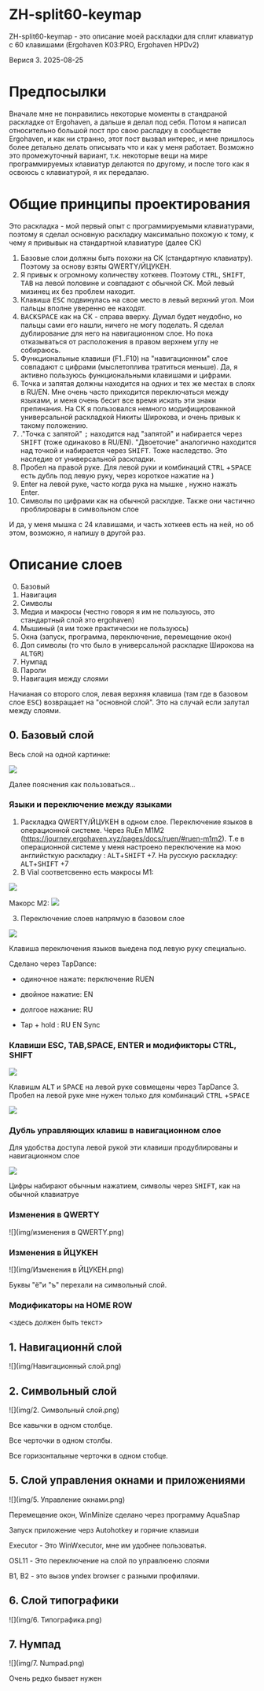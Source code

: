 # ZH-split60-keymap

ZH-split60-keymap - это описание моей раскладки для сплит клавиатур с 60 клавишами (Ergohaven K03:PRO, Ergohaven HPDv2)

Верися 3. 2025-08-25

# Предпосылки

Вначале мне не понравились некоторые моменты в стандраной раскладке от Ergohaven, а дальше я делал под себя. Потом я написал относительно большой пост про свою расладку в сообществе Ergohaven, и как ни странно, этот пост вызвал интерес, и мне пришлось более детально делать  описывать что и как у меня работает. Возможно это промежуточный вариант, т.к. некоторые вещи на мире программируемых клавиатур делаются по другому, и после того как я освоюсь с клавиатурой, я их передалаю.
# Общие принципы проектирования 
Это раскладка - мой первый опыт с программируемыми клавиатурами, поэтому я сделал основную раскладку максимально похожую к тому, к чему я привывык на стандартной клавиатуре (далее СК)

1. Базовые слои должны быть похожи на СК (стандартную клавиатру). Поэтому за основу взяты QWERTY/ЙЦУКЕН.
2. Я привык к огромному количеству хоткеев. Поэтому <KBD>CTRL</KBD>, <KBD>SHIFT</KBD>, <KBD>TAB</KBD> на левой половине и совпадают с обычной СК. Мой левый мизинец их без проблем находит.
3. Клавиша <KBD>ESC</KBD> подвинулась на свое место в левый верхний угол. Мои пальцы вполне уверенно ее находят.
4. <KBD>BACKSPACE</KBD> как на СК - справа вверху. Думал будет неудобно, но пальцы сами его нашли, ничего не могу поделать. Я сделал дублирование для него на навигационном слое. Но пока отказываться от расположения в правом верхнем углу не собираюсь.
5. Функциональные клавиши (F1..F10) на "навигационном" слое совпадают с цифрами (мыслетоплива тратиться меньше). Да, я активно пользуюсь функциональными клавишами и цифрами.
6. Точка и запятая должны находится на одних и тех же местах в слоях в RU/EN. Мне очень часто приходится переключаться между языками, и меня очень бесит все время искать эти знаки препинания. На СК я пользовался немного модифицированной универсальной раскладкой Никиты Широкова, и очень привык к такому положению.
7. ."Точка c запятой"  <KBD>;</KBD> находится над "запятой" и набирается через <KBD>SHIFT</KBD> (тоже одинаково в RU/EN).  "Двоеточие" аналогично находится над точкой и набирается через <KBD>SHIFT</KBD>. Тоже наследство. Это наследие от универсальной раскладки. 
8. Пробел на правой руке.  Для левой руки и комбинаций <KBD>CTRL</KBD> +<KBD>SPACE</KBD> есть дубль под левую руку, через короткое нажатие на )
9. Enter  на левой руке, часто когда рука на мышке , нужно нажать Enter.
10. Символы по цифрами как на обычной расклдке. Также они частично проблировары в символьном слое


И да, у меня мышка с 24 клавишами, и часть хоткеев есть на ней, но об этом, возможно, я напишу в другой раз.


# Описание слоев

0. Базовый
1. Навигация
2. Символы
3. Медиа и макросы (честно говоря я им не пользуюсь, это стандартный слой это ergohaven)
4. Мышиный  (я им тоже практически не пользуюсь)
5. Окна (запуск, программа, переключение, перемещение окон)
6. Доп символы (то что было в универсальной раскладке Широкова на <KBD>ALTGR</KBD>)
7. Нумпад
8. Пароли
11. Навигация между слоями

Начианая со второго слоя, левая верхняя клавиша (там где в базовом слое <KBD>ESC</KBD>) возвращает на "основной слой". Это на случай если залутал между слоями.

## 0. Базовый слой

Весь слой на одной картинке:

![](img/base_all.png)

Далее пояснения как пользоваться...

### Языки и переключение между языками

1. Раскладка QWERTY/ЙЦУКЕН в одном слое. Переключение языков в операционной системе. Через  RuEn M1M2 (https://journey.ergohaven.xyz/pages/docs/ruen/#ruen-m1m2). Т.е в операционной системе у меня настроено переключение на мою английсткую раскладку : <KBD>ALT</KBD>+<KBD>SHIFT</KBD> +7. На русскую раскладку: <KBD>ALT</KBD>+<KBD>SHIFT</KBD> +7
2. В Vial соответсвенно есть макросы M1:

![](img/base_M1.png) 

Макорс M2:
![](img/base_M2.png)



3.   Переключение слоев напрямую в базовом слое

   ![](img/base_ruen.png)

Клавиша переключения языков выедена под левую руку специально.

Сделано через TapDance:

* одиночное нажате: перключение RUEN

* двойное нажатие: EN

* долгоое нажание: RU

* Tap + hold : RU EN Sync

### Клавиши ESC, TAB,SPACE, ENTER  и модификторы CTRL, SHIFT

![](img/base_CTRL.png)

Клавишм <KBD>ALT</KBD> и <KBD>SPACE</KBD> на левой руке совмещены  через TapDance 3. Пробел на левой руке мне нужен только для комбинаций <KBD>CTRL</KBD> +<KBD>SPACE</KBD>

![](img/TD3.png)

### Дубль управляющих клавиш в навигационном слое

Для удобства доступа левой рукой эти клавиши продублированы и навигационном слое

![](img/NAV_CTRL.png)

Цифры набирают обычным нажатием, символы через <KBD>SHIFT</KBD>,  как на обычной клавиатруе

### Изменения в QWERTY

![](img/изменения в QWERTY.png)

###  Изменения в ЙЦУКЕН

![](img/Изменения в ЙЦУКЕН.png)

Буквы "ё"и "ъ" перехали на символьный слой.

### Модификаторы на HOME ROW

<здесь должен быть текст>

##   1. Навигационнй слой

![](img/Навигационный слой.png)

## 2. Символьный слой

![](img/2. Символьный слой.png)

Все кавычки в одном столбце. 

Все черточки в одном столбы.

Все горизонтальные черточки в одном стобце.



## 5. Слой управления окнами и приложениями



![](img/5. Управление окнами.png)



Перемещение окон, WinMinize сделано через программу AquaSnap

Запуск приложение черз Autohotkey и горячие клавиши

Executor - Это WinWxecutor, мне им удобнее пользоватья.

OSL11 - Это переключение на слой по управлюеню слоями

В1, В2 - это вызов yndex browser  с разными профилями.



## 6. Слой типографики

![](img/6. Типографика.png)

## 7. Нумпад

![](img/7. Numpad.png)

Очень редко бывает нужен
